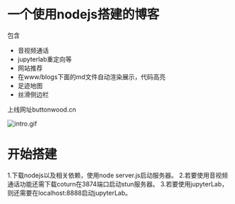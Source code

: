 # 一个使用nodejs搭建的博客

包含

- 音视频通话
- jupyterlab重定向等
- 网站推荐
- 在www/blogs下面的md文件自动渲染展示，代码高亮
- 足迹地图
- 丝滑侧边栏

上线网址buttonwood.cn

![intro.gif](https://buttonwood.cn/img/vedio/intro.gif)

# 开始搭建
1.下载nodejs以及相关依赖，使用node server.js启动服务器。
2.若要使用音视频通话功能还需下载coturn在3874端口启动stun服务器。
3.若要使用jupyterLab，则还需要在localhost:8888启动jupyterLab。
